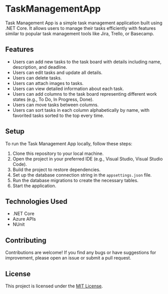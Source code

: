# TaskManagementApp

Task Management App is a simple task management application built using .NET Core. It allows users to manage their tasks efficiently with features similar to popular task management tools like Jira, Trello, or Basecamp.

## Features

- Users can add new tasks to the task board with details including name, description, and deadline.
- Users can edit tasks and update all details.
- Users can delete tasks.
- Users can attach images to tasks.
- Users can view detailed information about each task.
- Users can add columns to the task board representing different work states (e.g., To Do, In Progress, Done).
- Users can move tasks between columns.
- Users can sort tasks in each column alphabetically by name, with favorited tasks sorted to the top every time.

## Setup

To run the Task Management App locally, follow these steps:

1. Clone this repository to your local machine.
2. Open the project in your preferred IDE (e.g., Visual Studio, Visual Studio Code).
3. Build the project to restore dependencies.
4. Set up the database connection string in the `appsettings.json` file.
5. Run the database migrations to create the necessary tables.
6. Start the application.

## Technologies Used

- .NET Core
- Azure APIs
- NUnit

## Contributing

Contributions are welcome! If you find any bugs or have suggestions for improvement, please open an issue or submit a pull request.

## License

This project is licensed under the [MIT License](LICENSE).